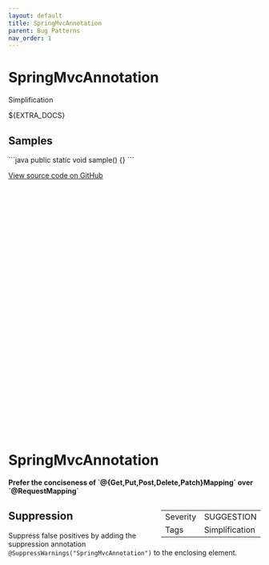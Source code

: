 ```yaml
---
layout: default
title: SpringMvcAnnotation
parent: Bug Patterns
nav_order: 1
---
```

<!--
*** AUTO-GENERATED, DO NOT MODIFY ***
To make changes, edit the @BugPattern annotation or the explanation in docs/bugpattern.
-->

# SpringMvcAnnotation

Simplification

${EXTRA_DOCS}

## Samples

\`\`\`java
public static void sample() {}
\`\`\`

<a href="https://github.com/PicnicSupermarket/error-prone-support/blob/master/${BUGPATTERN}" class="fs-3 btn external" target="_blank">
    View source code on GitHub
    <svg viewBox="0 0 24 24" aria-labelledby="svg-external-link-title"><use xlink:href="#svg-external-link"></use></svg>
</a>


# SpringMvcAnnotation

__Prefer the conciseness of &#96;@{Get,Put,Post,Delete,Patch}Mapping&#96; over &#96;@RequestMapping&#96;__

<div style="float:right;"><table id="metadata">
<tr><td>Severity</td><td>SUGGESTION</td></tr>
<tr><td>Tags</td><td>Simplification</td></tr>
</table></div>



## Suppression
Suppress false positives by adding the suppression annotation `@SuppressWarnings("SpringMvcAnnotation")` to the enclosing element.
